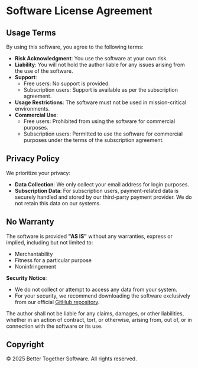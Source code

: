 # Software License Agreement

## Usage Terms

By using this software, you agree to the following terms:

- **Risk Acknowledgment**: You use the software at your own risk.
- **Liability**: You will not hold the author liable for any issues arising from the use of the software.
- **Support**:
  - Free users: No support is provided.
  - Subscription users: Support is available as per the subscription agreement.
- **Usage Restrictions**: The software must not be used in mission-critical environments.
- **Commercial Use**:
  - Free users: Prohibited from using the software for commercial purposes.
  - Subscription users: Permitted to use the software for commercial purposes under the terms of the subscription agreement.

## Privacy Policy

We prioritize your privacy:

- **Data Collection**: We only collect your email address for login purposes.
- **Subscription Data**: For subscription users, payment-related data is securely handled and stored by our third-party payment provider. We do not retain this data on our systems.

## No Warranty

The software is provided **"AS IS"** without any warranties, express or implied, including but not limited to:

- Merchantability
- Fitness for a particular purpose
- Noninfringement

**Security Notice**:

- We do not collect or attempt to access any data from your system.
- For your security, we recommend downloading the software exclusively from our official [GitHub repository](https://github.com).

The author shall not be liable for any claims, damages, or other liabilities, whether in an action of contract, tort, or otherwise, arising from, out of, or in connection with the software or its use.

## Copyright

&copy; 2025 Better Together Software. All rights reserved.
